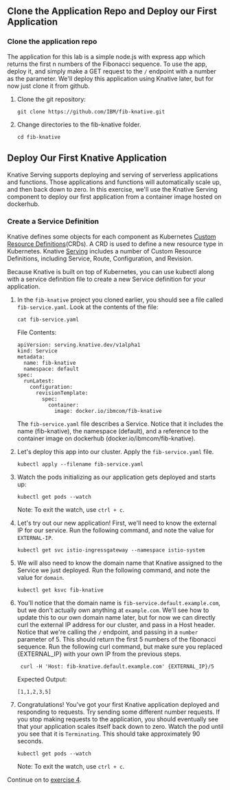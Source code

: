 ## Clone the Application Repo and Deploy our First Application

### Clone the application repo
The application for this lab is a simple node.js with express app which returns the first n numbers of the Fibonacci sequence. To use the app, deploy it, and simply make a GET request to the `/` endpoint with a number as the parameter. We'll deploy this application using Knative later, but for now just clone it from github.

1. Clone the git repository:

    ```
    git clone https://github.com/IBM/fib-knative.git
    ```

2. Change directories to the fib-knative folder.

    ```
    cd fib-knative
    ```

## Deploy Our First Knative Application
Knative Serving supports deploying and serving of serverless applications and functions. Those applications and functions will automatically scale up, and then back down to zero. In this exercise, we'll use the Knative Serving component to deploy our first application from a container image hosted on dockerhub.

### Create a Service Definition
Knative defines some objects for each component as Kubernetes [Custom Resource Definitions](https://kubernetes.io/docs/concepts/extend-kubernetes/api-extension/custom-resources)(CRDs). A CRD is used to define a new resource type in Kubernetes. Knative [Serving](https://github.com/knative/docs/tree/master/serving#serving-resources) includes a number of Custom Resource Definitions, including Service, Route, Configuration, and Revision.

Because Knative is built on top of Kubernetes, you can use kubectl along with a service definition file to create a new Service definition for your application.

1. In the `fib-knative` project you cloned earlier, you should see a file called `fib-service.yaml`. Look at the contents of the file:

    ```
    cat fib-service.yaml
    ```

    File Contents:
    ```
    apiVersion: serving.knative.dev/v1alpha1
    kind: Service
    metadata:
      name: fib-knative
      namespace: default
    spec:
      runLatest:
        configuration:
          revisionTemplate:
            spec:
              container:
                image: docker.io/ibmcom/fib-knative
    ```

    The `fib-service.yaml` file describes a Service. Notice that it includes the name (fib-knative), the namespace (default), and a reference to the container image on dockerhub (docker.io/ibmcom/fib-knative).

2. Let's deploy this app into our cluster. Apply the `fib-service.yaml` file.

    ```
    kubectl apply --filename fib-service.yaml
    ```

3. Watch the pods initializing as our application gets deployed and starts up:

    ```
    kubectl get pods --watch
    ```

    Note: To exit the watch, use `ctrl + c`.

4. Let's try out our new application! First, we'll need to know the external IP for our service. Run the following command, and note the value for `EXTERNAL-IP`.

    ```
    kubectl get svc istio-ingressgateway --namespace istio-system
    ```

5. We will also need to know the domain name that Knative assigned to the Service we just deployed. Run the following command, and note the value for `domain`.

    ```
    kubectl get ksvc fib-knative
    ```

6. You'll notice that the domain name is `fib-service.default.example.com`, but we don't actually own anything at `example.com`. We'll see how to update this to our own domain name later, but for now we can directly curl the external IP address for our cluster, and pass in a Host header. Notice that we're calling the `/` endpoint, and passing in a `number` parameter of 5. This should return the first 5 numbers of the fibonacci sequence. Run the following curl command, but make sure you replaced {EXTERNAL_IP} with your own IP from the previous steps.

    ```
     curl -H 'Host: fib-knative.default.example.com' {EXTERNAL_IP}/5
    ```

    Expected Output:
    ```
    [1,1,2,3,5]
    ```

7. Congratulations! You've got your first Knative application deployed and responding to requests. Try sending some different number requests. If you stop making requests to the application, you should eventually see that your application scales itself back down to zero. Watch the pod until you see that it is `Terminating`. This should take approximately 90 seconds.

    ```
    kubectl get pods --watch
    ```

    Note: To exit the watch, use `ctrl + c`.

Continue on to [exercise 4](../exercise-4/README.md).
